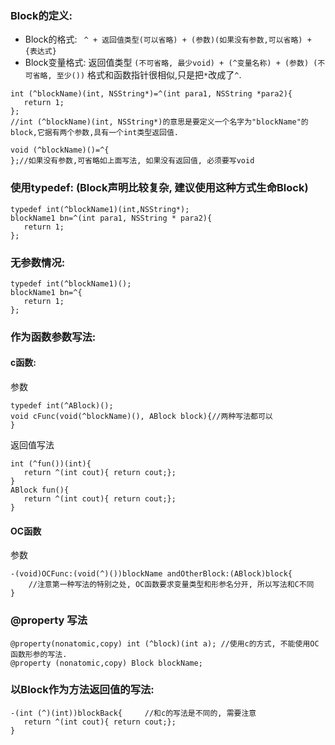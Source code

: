 ### Block的定义:

* Block的格式:
` ^ + 返回值类型(可以省略) + (参数)(如果没有参数,可以省略) + {表达式}`
* Block变量格式: 返回值类型
`(不可省略, 最少void) + (^变量名称) + (参数) (不可省略, 至少())`
格式和函数指针很相似,只是把`*`改成了`^`.

```objc
int (^blockName)(int, NSString*)=^(int para1, NSString *para2){
   return 1;
};
//int (^blockName)(int, NSString*)的意思是要定义一个名字为"blockName"的block,它据有两个参数,具有一个int类型返回值.

void (^blockName)()=^{
};//如果没有参数,可省略如上面写法, 如果没有返回值, 必须要写void
```
### 使用typedef: (Block声明比较复杂, 建议使用这种方式生命Block)

```objc
typedef int(^blockName1)(int,NSString*);
blockName1 bn=^(int para1, NSString * para2){
   return 1;
};
```

### 无参数情况:
```objc
typedef int(^blockName1)();
blockName1 bn=^{
   return 1;
};
```
### 作为函数参数写法:

#### c函数:
参数

```objc
typedef int(^ABlock)();
void cFunc(void(^blockName)(), ABlock block){//两种写法都可以
}
```

返回值写法

```objc
int (^fun())(int){
   return ^(int cout){ return cout;};
}
ABlock fun(){
   return ^(int cout){ return cout;};
}
```

#### OC函数

参数
```objc
-(void)OCFunc:(void(^)())blockName andOtherBlock:(ABlock)block{  
    //注意第一种写法的特别之处, OC函数要求变量类型和形参名分开, 所以写法和C不同
}
```

### @property 写法

```objc
@property(nonatomic,copy) int (^block)(int a); //使用c的方式, 不能使用OC函数形参的写法.
@property (nonatomic,copy) Block blockName;
```

### 以Block作为方法返回值的写法:
```objc
-(int (^)(int))blockBack{     //和c的写法是不同的, 需要注意
   return ^(int cout){ return cout;};
}
```
